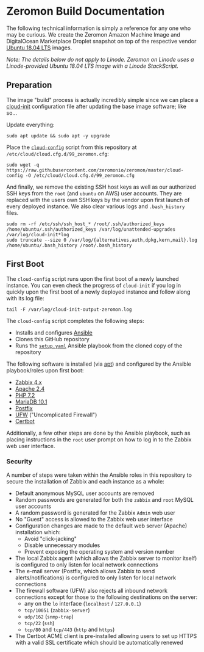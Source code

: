 # Zeromon Build Documentation

The following technical information is simply a reference for any one who may be curious.
We create the Zeromon Amazon Machine Image and DigitalOcean Marketplace Droplet snapshot on top of the respective vendor [Ubuntu 18.04 LTS](https://www.ubuntu.com/) images.

_Note: The details below do not apply to Linode. Zeromon on Linode uses a Linode-provided Ubuntu 18.04 LTS image with a Linode StackScript._

## Preparation

The image "build" process is actually incredibly simple since we can place a [cloud-init](https://cloudinit.readthedocs.io/en/latest/) configuration file after updating the base image software; like so...

Update everything:

```
sudo apt update && sudo apt -y upgrade
```

Place the [`cloud-config`](cloud-config) script from this repository at `/etc/cloud/cloud.cfg.d/99_zeromon.cfg`:

```
sudo wget -q https://raw.githubusercontent.com/zeromonio/zeromon/master/cloud-config -O /etc/cloud/cloud.cfg.d/99_zeromon.cfg
```

And finally, we remove the existing SSH host keys as well as our authorized SSH keys from the `root` (and `ubuntu` on AWS) user accounts.
They are replaced with the users own SSH keys by the vendor upon first launch of every deployed instance.
We also clear various logs and `.bash_history` files.

```
sudo rm -rf /etc/ssh/ssh_host_* /root/.ssh/authorized_keys /home/ubuntu/.ssh/authorized_keys /var/log/unattended-upgrades /var/log/cloud-init*log
sudo truncate --size 0 /var/log/{alternatives,auth,dpkg,kern,mail}.log /home/ubuntu/.bash_history /root/.bash_history
```

## First Boot

The `cloud-config` script runs upon the first boot of a newly launched instance.
You can even check the progress of `cloud-init` if you log in quickly upon the first boot of a newly deployed instance and follow along with its log file:

```
tail -F /var/log/cloud-init-output-zeromon.log
```

The `cloud-config` script completes the following steps:
- Installs and configures [Ansible](https://www.ansible.com/)
- Clones this GitHub repository
- Runs the [`setup.yaml`](setup.yaml) Ansible playbook from the cloned copy of the repository

The following software is installed (via [apt](https://help.ubuntu.com/lts/serverguide/apt.html.en)) and configured by the Ansible playbook/roles upon first boot:

- [Zabbix 4.x](https://www.zabbix.com/)
- [Apache 2.4](https://httpd.apache.org/)
- [PHP 7.2](https://secure.php.net/)
- [MariaDB 10.1](https://mariadb.org/)
- [Postfix](http://www.postfix.org/)
- [UFW](https://help.ubuntu.com/community/UFW) ("Uncomplicated Firewall")
- [Certbot](https://certbot.eff.org/)

Additionally, a few other steps are done by the Ansible playbook, such as placing instructions in the `root` user prompt on how to log in to the Zabbix web user interface.

### Security

A number of steps were taken within the Ansible roles in this repository to secure the installation of Zabbix and each instance as a whole:
- Default anonymous MySQL user accounts are removed
- Random passwords are generated for both the `zabbix` and `root` MySQL user accounts
- A random password is generated for the Zabbix `Admin` web user
- No "Guest" access is allowed to the Zabbix web user interface
- Configuration changes are made to the default web server (Apache) installation which:
    * Avoid "click-jacking"
    * Disable unnecessary modules
    * Prevent exposing the operating system and version number
- The local Zabbix agent (which allows the Zabbix server to monitor itself) is configured to only listen for local network connections
- The e-mail server (Postfix, which allows Zabbix to send alerts/notifications) is configured to only listen for local network connections
- The firewall software (UFW) also rejects all inbound network connections except for those to the following destinations on the server:
    * any on the `lo` interface (`localhost` / `127.0.0.1`)
    * `tcp/10051` (`zabbix-server`)
    * `udp/162` (`snmp-trap`)
    * `tcp/22` (`ssh`)
    * `tcp/80` and `tcp/443` (`http` and `https`)
- The Certbot ACME client is pre-installed allowing users to set up HTTPS with a valid SSL certificate which should be automatically renewed
